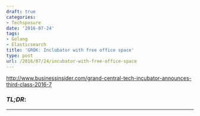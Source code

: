 ```yaml
---
draft: true
categories:
- Techsposure
date: '2016-07-24'
tags:
- Golang
- Elasticsearch
title: 'GROK: Inclubator with free office space'
type: post
url: /2016/07/24/incubator-with-free-office-space
---
```


http://www.businessinsider.com/grand-central-tech-incubator-announces-third-class-2016-7


### *TL;DR*:

---

